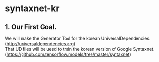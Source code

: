 # syntaxnet-kr

## 1. Our First Goal.
We will make the Generator Tool for the korean UniversalDependencies.(<http://universaldependencies.org>)  
That UD files will be uesd to train the korean version of Google Syntaxnet.(<https://github.com/tensorflow/models/tree/master/syntaxnet>)


